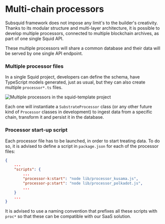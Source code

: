 # Multi-chain processors

Subsquid framework does not impose any limit's to the builder's creativity. Thanks to its modular structure and multi-layer architecture, it is possible to develop multiple processors, connected to multiple blockchain archives, as part of one single Squid API.

These multiple processors will share a common database and their data will be served by one single API endpoint.

### Multiple processor files

In a single Squid project, developers can define the schema, have TypeScript models generated, just as usual, but they can also create multiple `processor*.ts` files.

![Multiple processors in the squid-template project](</img/.gitbook/assets/folder-structure.png>)

Each one will instantiate a `SubstrateProcessor` class (or any other future kind of `Processor` classes in development) to ingest data from a specific chain, transform it and persist it in the database.

### Processor start-up script

Each processor file has to be launched, in order to start treating data. To do so, it is advised to define a script in `package.json` for each of the processor files:

```json title="package.json"
{
    ...
    "scripts": {
        ...
        "processor-k:start": "node lib/processor_kusama.js",
        "processor-p:start": "node lib/processor_polkadot.js",
        ...
    }
    ...
}
```


It is advised to use a naming convention that prefixes all these scripts with `proc*` so that these can be compatible with our SaaS solution.
